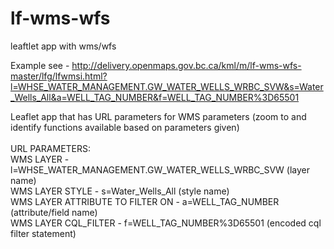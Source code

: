 # lf-wms-wfs
leaftlet app with wms/wfs

Example see - http://delivery.openmaps.gov.bc.ca/kml/m/lf-wms-wfs-master/lfg/lfwmsi.html?l=WHSE_WATER_MANAGEMENT.GW_WATER_WELLS_WRBC_SVW&s=Water_Wells_All&a=WELL_TAG_NUMBER&f=WELL_TAG_NUMBER%3D65501<br>

Leaflet app that has URL parameters for WMS parameters (zoom to and identify functions available based on parameters given) <br>
<br>
URL PARAMETERS:<br>
WMS LAYER - l=WHSE_WATER_MANAGEMENT.GW_WATER_WELLS_WRBC_SVW  (layer name)<br>
WMS LAYER STYLE - s=Water_Wells_All (style name)<br>
WMS LAYER ATTRIBUTE TO FILTER ON - a=WELL_TAG_NUMBER (attribute/field name)<br>
WMS LAYER CQL_FILTER - f=WELL_TAG_NUMBER%3D65501 (encoded cql filter statement)<br>


